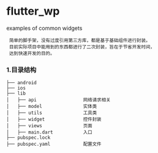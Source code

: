 # flutter_wp
examples of common widgets

```
 简单的脚手架，没有过度引用第三方库，都是基于基础组件进行封装。
 目前实际项目中能用到的东西都进行了二次封装，旨在于节省开发时间，
 达到快速开发的目的。
```

### 1.目录结构
```
├── android
├── ios
├── lib
│   ├── api                 网络请求相关
│   ├── model               实体类
│   ├── utils               工具类
│   ├── widget              控件封装
│   ├── views               页面
│   ├── main.dart           入口
├── pubspec.lock
├── pubspec.yaml            配置文件


```

